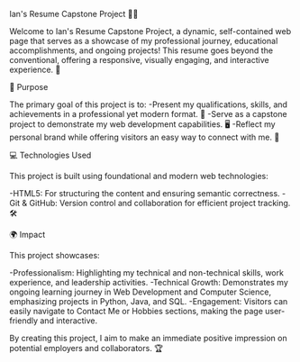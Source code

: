 Ian's Resume Capstone Project 📄✨

Welcome to Ian's Resume Capstone Project, a dynamic, self-contained web page that serves as a showcase of my professional journey, educational accomplishments, and ongoing projects! This resume goes beyond the conventional, offering a responsive, visually engaging, and interactive experience. 🚀

🌟 Purpose

The primary goal of this project is to:
-Present my qualifications, skills, and achievements in a professional yet modern format. 💼
-Serve as a capstone project to demonstrate my web development capabilities. 🖥️
-Reflect my personal brand while offering visitors an easy way to connect with me. 🤝

💻 Technologies Used

This project is built using foundational and modern web technologies:

-HTML5: For structuring the content and ensuring semantic correctness.
-Git & GitHub: Version control and collaboration for efficient project tracking. 🛠️

🌍 Impact

This project showcases:

-Professionalism: Highlighting my technical and non-technical skills, work experience, and leadership activities.
-Technical Growth: Demonstrates my ongoing learning journey in Web Development and Computer Science, emphasizing projects in Python, Java, and SQL.
-Engagement: Visitors can easily navigate to Contact Me or Hobbies sections, making the page user-friendly and interactive.

By creating this project, I aim to make an immediate positive impression on potential employers and collaborators. 🏆

